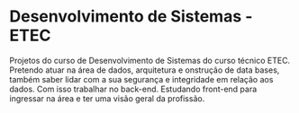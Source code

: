 # Desenvolvimento de Sistemas - ETEC
Projetos do curso de Desenvolvimento de Sistemas do curso técnico ETEC. Pretendo atuar na área de dados, arquitetura e onstrução de data bases, também saber lidar com a sua
segurança e integridade em relação aos dados. Com isso trabalhar no back-end. Estudando front-end para ingressar na área e ter uma visão geral da profissão.
